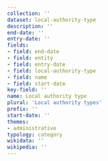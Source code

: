 ```yaml
---
collection: ''
dataset: local-authority-type
description: ''
end-date: ''
entry-date: ''
fields:
- field: end-date
- field: entity
- field: entry-date
- field: local-authority-type
- field: name
- field: start-date
key-field: ''
name: Local authority type
plural: 'Local authority types'
prefix: ''
start-date: ''
themes:
- administrative
typology: category
wikidata: ''
wikipedia: ''
---
```

